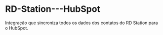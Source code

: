 # RD-Station---HubSpot
Integração que sincroniza todos os dados dos contatos do RD Station para o HubSpot.
